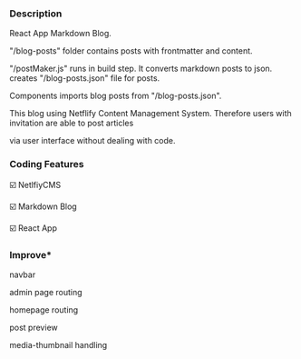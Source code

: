 ### Description

React App Markdown Blog. 

"/blog-posts" folder contains posts with frontmatter and content. 

"/postMaker.js" runs in build step. It converts markdown posts to json. creates "/blog-posts.json" file for posts.

Components imports blog posts from "/blog-posts.json".

This blog using Netflify Content Management System. Therefore users with invitation are able to post articles

via user interface without dealing with code.

### Coding Features

☑️ NetlfiyCMS

☑️ Markdown Blog

☑️ React App

### Improve*

navbar

admin page routing

homepage routing

post preview

media-thumbnail handling
